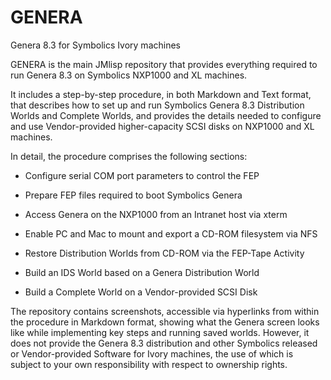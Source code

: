 # GENERA
Genera 8.3 for Symbolics Ivory machines

GENERA is the main JMlisp repository that provides everything required to run Genera 8.3 on Symbolics NXP1000 and XL machines.

It includes a step-by-step procedure, in both Markdown and Text format, that describes how to set up and run Symbolics Genera 8.3 Distribution Worlds and Complete Worlds, and provides the details needed to configure and use Vendor-provided higher-capacity SCSI disks on NXP1000 and XL machines.

In detail, the procedure comprises the following sections:

- Configure serial COM port parameters to control the FEP

- Prepare FEP files required to boot Symbolics Genera

- Access Genera on the NXP1000 from an Intranet host via xterm

- Enable PC and Mac to mount and export a CD-ROM filesystem via NFS

- Restore Distribution Worlds from CD-ROM via the FEP-Tape Activity

- Build an IDS World based on a Genera Distribution World

- Build a Complete World on a Vendor-provided SCSI Disk

The repository contains screenshots, accessible via hyperlinks from within the procedure in Markdown format, showing what the Genera screen looks like while implementing key steps and running saved worlds. However, it does not provide the Genera 8.3 distribution and other Symbolics released or Vendor-provided Software for Ivory machines, the use of which is subject to your own responsibility with respect to ownership rights.
